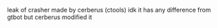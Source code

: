 leak of crasher made by cerberus (ctools)
idk it has any difference from gtbot but cerberus modified it
